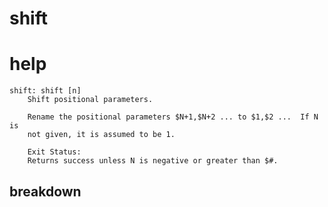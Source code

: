 # shift





# help 

```
shift: shift [n]
    Shift positional parameters.
    
    Rename the positional parameters $N+1,$N+2 ... to $1,$2 ...  If N is
    not given, it is assumed to be 1.
    
    Exit Status:
    Returns success unless N is negative or greater than $#.
```



## breakdown

```

```
